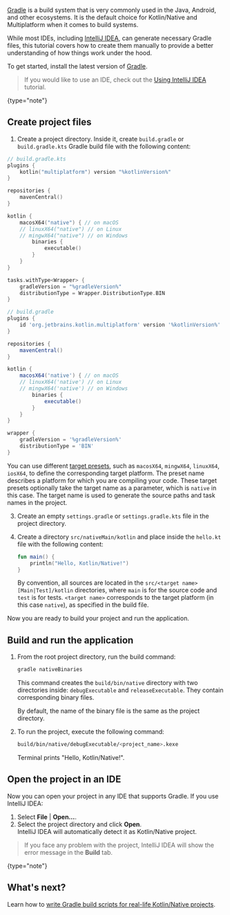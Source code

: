 [//]: # (title: Get started with Kotlin/Native using Gradle)

[Gradle](https://gradle.org) is a build system that is very commonly used in the Java, Android, and other ecosystems. It is the default choice for Kotlin/Native and Multiplatform
when it comes to build systems.

While most IDEs, including [IntelliJ IDEA](https://www.jetbrains.com/idea), can generate necessary Gradle files,
this tutorial covers how to create them manually to provide a better understanding of how things work under the hood.

To get started, install the latest version of [Gradle](https://gradle.org/install/).

> If you would like to use an IDE, check out the [Using IntelliJ IDEA](native-get-started.md) tutorial.
> 
{type="note"}

## Create project files

1. Create a project directory. Inside it, create `build.gradle` or `build.gradle.kts` Gradle build file with the following content:

<tabs group="build-script">
<tab title="Kotlin" group-key="kotlin">

   ```kotlin
   // build.gradle.kts
   plugins {
       kotlin("multiplatform") version "%kotlinVersion%"
   }

   repositories {
       mavenCentral()
   }

   kotlin {
       macosX64("native") { // on macOS
       // linuxX64("native") // on Linux
       // mingwX64("native") // on Windows
           binaries {
               executable()
           }
       }
   }

   tasks.withType<Wrapper> {
       gradleVersion = "%gradleVersion%"
       distributionType = Wrapper.DistributionType.BIN
   }
   ```

</tab>
<tab title="Groovy" group-key="groovy">

   ```groovy
   // build.gradle
   plugins {
       id 'org.jetbrains.kotlin.multiplatform' version '%kotlinVersion%'
   }

   repositories {
       mavenCentral()
   }

   kotlin {
       macosX64('native') { // on macOS
       // linuxX64('native') // on Linux
       // mingwX64('native') // on Windows
           binaries {
               executable()
           }
       }
   }

   wrapper {
       gradleVersion = '%gradleVersion%'
       distributionType = 'BIN'
   }
   ```

</tab>
</tabs>

   You can use different [target presets](multiplatform-dsl-reference.md#targets), such as `macosX64`, `mingwX64`, `linuxX64`, `iosX64`,
   to define the corresponding target platform. The preset name describes a platform for which you are compiling your code.
   These target presets optionally take the target name as a parameter, which is `native` in this case.
   The target name is used to generate the source paths and task names in the project.

3. Create an empty `settings.gradle` or `settings.gradle.kts` file in the project directory.

4. Create a directory `src/nativeMain/kotlin` and place inside the `hello.kt` file with the following content:
   
   ```kotlin
   fun main() {
       println("Hello, Kotlin/Native!")
   }
   ```

   By convention, all sources are located in the `src/<target name>[Main|Test]/kotlin` directories, where `main` is for the source code
   and `test` is for tests. `<target name>` corresponds to the target platform (in this case `native`), as specified in the build file.

Now you are ready to build your project and run the application. 

## Build and run the application

1. From the root project directory, run the build command:

   ```bash
   gradle nativeBinaries
   ```

   This command creates the `build/bin/native` directory with two directories inside: `debugExecutable` and `releaseExecutable`. They contain corresponding binary files.  

   By default, the name of the binary file is the same as the project directory. 

3. To run the project, execute the following command:

   ```bash
   build/bin/native/debugExecutable/<project_name>.kexe
   ```

   Terminal prints "Hello, Kotlin/Native!".

## Open the project in an IDE

Now you can open your project in any IDE that supports Gradle. If you use IntelliJ IDEA:

1. Select **File** | **Open...**.
2. Select the project directory and click **Open**.  
   IntelliJ IDEA will automatically detect it as Kotlin/Native project.

> If you face any problem with the project, IntelliJ IDEA will show the error message in the **Build** tab.
>
{type="note"}

## What's next?

Learn how to [write Gradle build scripts for real-life Kotlin/Native projects](multiplatform-dsl-reference.md).

